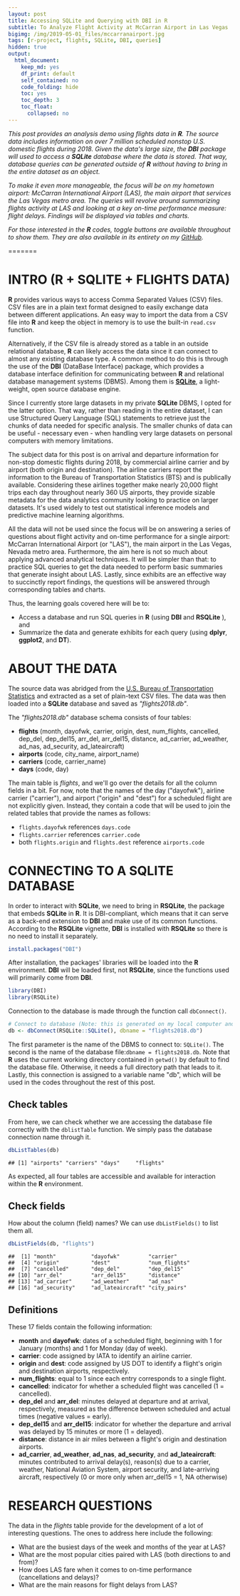 ```yaml
---
layout: post
title: Accessing SQLite and Querying with DBI in R 
subtitle: To Analyze Flight Activity at McCarran Airport in Las Vegas
bigimg: /img/2019-05-01_files/mccarranairport.jpg
tags: [r-project, flights, SQLite, DBI, queries]
hidden: true
output: 
  html_document: 
    keep_md: yes
    df_print: default
    self_contained: no
    code_folding: hide
    toc: yes
    toc_depth: 3
    toc_float:
      collapsed: no
---
```






_This post provides an analysis demo using flights data in **R**. The source data includes information on over 7 million scheduled nonstop U.S. domestic flights during 2018. Given the data's large size, the **DBI** package will used to access a **SQLite** database where the data is stored. That way, database queries can be generated outside of **R** without having to bring in the entire dataset as an object._ 

_To make it even more manageable, the focus will be on my hometown airport: McCarran International Airport (LAS), the main airport that services the Las Vegas metro area. The queries will revolve around summarizing flights activity at LAS and looking at a key on-time performance measure: flight delays. Findings will be displayed via tables and charts._

_For those interested in the **R** codes, toggle buttons are available throughout to show them. They are also available in its entirety on my [GitHub](https://github.com/mguideng/R-SQLite-Flights)._

=======

# INTRO (R + SQLITE + FLIGHTS DATA)

**R** provides various ways to access Comma Separated Values (CSV) files. CSV files are in a plain text format designed to easily exchange data between different applications. An easy way to import the data from a CSV file into **R** and keep the object in memory is to use the built-in `read.csv` function. 

Alternatively, if the CSV file is already stored as a table in an outside relational database, **R** can likely access the data since it can connect to almost any existing database type. A common method to do this is through the use of the **DBI** (DataBase Interface) package, which provides a database interface definition for communicating between **R** and relational database management systems (DBMS). Among them is [**SQLite**](https://sqlite.org/about.html), a light-weight, open source database engine. 

Since I currently store large datasets in my private **SQLite** DBMS, I opted for the latter option. That way, rather than reading in the entire dataset, I can use Structured Query Language (SQL) statements to retrieve just the chunks of data needed for specific analysis. The smaller chunks of data can be useful - necessary even - when handling very large datasets on personal computers with memory limitations. 

The subject data for this post is on arrival and departure information for non-stop domestic flights during 2018, by commercial airline carrier and by airport (both origin and destination). The airline carriers report the information to the Bureau of Transportation Statistics (BTS) and is publically available. Considering these airlines together make nearly 20,000 flight trips each day throughout nearly 360 US airports, they provide sizable metadata for the data analytics community looking to practice on larger datasets. It's used widely to test out statistical inference models and predictive machine learning algorithms. 

All the data will not be used since the focus will be on answering a series of questions about flight activity and on-time performance for a single airport: McCarran International Airport (or "LAS"), the main airport in the Las Vegas, Nevada metro area. Furthermore, the aim here is not so much about applying advanced analytical techniques. It will be simpler than that: to practice SQL queries to get the data needed to perform basic summaries that generate insight about LAS. Lastly, since exhibits are an effective way to succinctly report findings, the questions will be answered through corresponding tables and charts.

Thus, the learning goals covered here will be to:

- Access a database and run SQL queries in **R** (using **DBI** and **RSQLite** ), and
- Summarize the data and generate exhibits for each query (using **dplyr**, **ggplot2**, and **DT**).


# ABOUT THE DATA

The source data was abridged from the [U.S. Bureau of Transportation Statistics](http://www.transtats.bts.gov/DL_SelectFields.asp?Table_ID=236&DB_Short_Name=On-Time) and extracted as a set of plain-text CSV files. The data was then loaded into a **SQLite** database and saved as _"flights2018.db"_. 

The _"flights2018.db"_ database schema consists of four tables: 

- **flights** (month, dayofwk, carrier, origin, dest, num_flights, cancelled, dep_del, dep_del15, arr_del, arr_del15, distance, ad_carrier, ad_weather, ad_nas, ad_security, ad_lateaircraft)
- **airports** (code, city_name, airport_name)
- **carriers** (code, carrier_name)
- **days** (code, day)

The main table is _flights_, and we'll go over the details for all the column fields in a bit. For now, note that the names of the day ("dayofwk"), airline carrier ("carrier"), and airport ("origin" and "dest") for a scheduled flight are not explicitly given. Instead, they contain a code that will be used to join the related tables that provide the names as follows: 

- `flights.dayofwk` references `days.code`
- `flights.carrier` references `carrier.code`
- both `flights.origin` and `flights.dest` reference `airports.code`


# CONNECTING TO A SQLITE DATABASE

In order to interact with **SQLite**, we need to bring in **RSQLite**, the package that embeds **SQLite** in **R**. It is DBI-compliant, which means that it can serve as a back-end extension to **DBI** and make use of its common functions.  According to the **RSQLite** vignette, **DBI** is installed with **RSQLite** so there is no need to install it separately.


```r
install.packages("DBI")
```

After installation, the packages' libraries will be loaded into the **R** environment. **DBI** will be loaded first, not **RSQLite**, since the functions used will primarily come from **DBI**. 


```r
library(DBI)
library(RSQLite)
```

Connection to the database is made through the function call `dbConnect()`.


```r
# Connect to database (Note: this is generated on my local computer and connected to my local SQLite database.)
db <- dbConnect(RSQLite::SQLite(), dbname = "flights2018.db")
```

The first parameter is the name of the DBMS to connect to: `SQLite()`. The second is the name of the database file:`dbname = flights2018.db`. Note that **R** uses the current working directory contained in `getwd()` by default to find the database file. Otherwise, it needs a full directory path that leads to it. Lastly, this connection is assigned to a variable name "db", which will be used in the codes throughout the rest of this post.



## Check tables

From here, we can check whether we are accessing the database file correctly with the `dblistTable` function. We simply pass the database connection name through it.



```r
dbListTables(db)
```

```
## [1] "airports" "carriers" "days"     "flights"
```

As expected, all four tables are accessible and available for interaction within the **R** environment. 

## Check fields

How about the column (field) names? We can use `dbListFields()` to list them all.


```r
dbListFields(db, "flights")
```

```
##  [1] "month"           "dayofwk"         "carrier"        
##  [4] "origin"          "dest"            "num_flights"    
##  [7] "cancelled"       "dep_del"         "dep_del15"      
## [10] "arr_del"         "arr_del15"       "distance"       
## [13] "ad_carrier"      "ad_weather"      "ad_nas"         
## [16] "ad_security"     "ad_lateaircraft" "city_pairs"
```

## Definitions 

These 17 fields contain the following information: 

- **month** and **dayofwk**: dates of a scheduled flight, beginning with 1 for January (months) and 1 for Monday (day of week).    
- **carrier**: code assigned by IATA to identify an airline carrier.     
- **origin** and **dest**: code assigned by US DOT to identify a flight's origin and destination airports, respectively.    
- **num_flights**: equal to 1 since each entry corresponds to a single flight.    
- **cancelled**: indicator for whether a scheduled flight was cancelled (1 = cancelled).    
- **dep_del** and **arr_del**: minutes delayed at departure and at arrival, respectively, measured as the difference between scheduled and actual times (negative values = early).    
- **dep_del15** and **arr_del15**: indicator for whether the departure and arrival was delayed by 15 minutes or more (1 = delayed).   
- **distance**: distance in air miles between a flight's origin and destination airports.    
- **ad_carrier**, **ad_weather**, **ad_nas**, **ad_security**, and **ad_lateaircraft**: minutes contributed to arrival delay(s), reason(s) due to a carrier, weather, National Aviation System, airport security, and late-arriving aircraft, respectively (0 or more only when arr_del15 = 1, NA otherwise)


# RESEARCH QUESTIONS

The data in the _flights_ table provide for the development of a lot of interesting questions. The ones to address here include the following:

- What are the busiest days of the week and months of the year at LAS? 
- What are the most popular cities paired with LAS (both directions to and from)?  
- How does LAS fare when it comes to on-time performance (cancellations and delays)?  
- What are the main reasons for flight delays from LAS?


